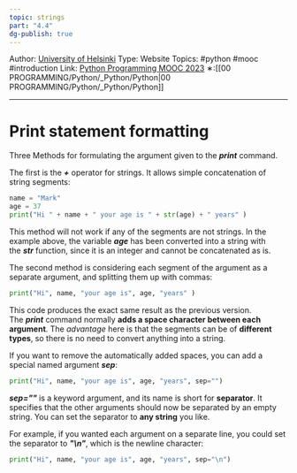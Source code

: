 ```yaml
---
topic: strings
part: "4.4"
dg-publish: true
---
```

Author: [University of Helsinki](https://programming-23.mooc.fi/)
Type: Website 
Topics: #python #mooc  #introduction
Link: [Python Programming MOOC 2023](https://programming-23.mooc.fi/)
∗:[[00 PROGRAMMING/Python/_Python/Python\|00 PROGRAMMING/Python/_Python/Python]] 

---
# Print statement formatting

Three Methods for formulating the argument given to the ___print___ command.


The first is the ___+___ operator for strings. 
It allows simple concatenation of string segments:
```python
name = "Mark"
age = 37
print("Hi " + name + " your age is " + str(age) + " years" )
```
This method will not work if any of the segments are not strings.
In the example above, the variable ___age___ has been converted into a string with the ___str___ function, since it is an integer and cannot be concatenated as is.


The second method is considering each segment of the argument as a separate argument, and splitting them up with commas:
```python
print("Hi", name, "your age is", age, "years" )
```

This code produces the exact same result as the previous version. 
The ___print___ command normally __adds a space character between each argument__. 
The _advantage_  here is that the segments can be of __different types__, so there is no need to convert anything into a string.

If you want to remove the automatically added spaces, you can add a special named argument ___sep___:
```python
print("Hi", name, "your age is", age, "years", sep="")
```

___sep=""___ is a keyword argument, and its name is short for __separator__. 
It specifies that the other arguments should now be separated by an empty string.
You can set the separator to __any string__ you like. 

For example, if you wanted each argument on a separate line, 
you could set the separator to ___"\n"___, which is the newline character:

```python
print("Hi", name, "your age is", age, "years", sep="\n")
```

